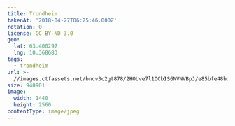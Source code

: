 ```yaml
---
title: Trondheim
takenAt: '2018-04-27T06:25:46.000Z'
rotation: 0
license: CC BY-ND 3.0
geo:
  lat: 63.400297
  lng: 10.368683
tags:
  - trondheim
url: >-
  //images.ctfassets.net/bncv3c2gt878/2HOUve7l1OCbIS6NVNVBpJ/e85bfe48bd9590c7a683e3391fe38303/trondheim_41943892811_o
size: 940901
image:
  width: 1440
  height: 2560
contentType: image/jpeg
---
```


